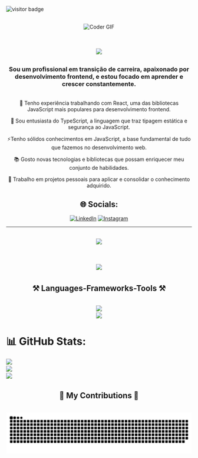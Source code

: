![visitor badge](https://visitor-badge.laobi.icu/badge?page_id=IsraelKilday.visitor-badge&left_color=red&right_color=green&left_text=Hello%20Visitors)


<div align="center"><br>    
    <img alt="Coder GIF" height=250 width=350 src="https://images.squarespace-cdn.com/content/v1/5769fc401b631bab1addb2ab/1541580611624-TE64QGKRJG8SWAIUS7NS/ke17ZwdGBToddI8pDm48kPoswlzjSVMM-SxOp7CV59BZw-zPPgdn4jUwVcJE1ZvWQUxwkmyExglNqGp0IvTJZamWLI2zvYWH8K3-s_4yszcp2ryTI0HqTOaaUohrI8PI6FXy8c9PWtBlqAVlUS5izpdcIXDZqDYvprRqZ29Pw0o/coding-freak.gif" />
  <h1 align="center">
    <img src="https://readme-typing-svg.herokuapp.com/?font=Righteous&size=35&center=true&vCenter=true&width=500&height=70&duration=4000&lines=Olá+!+👋;+Eu+me+chamo+Israel+Kilday!;+Bem+vindo+ao+meu+perfil" />
</h1>
</div>

<h3 align="center">Sou um profissional em transição de carreira, apaixonado por desenvolvimento frontend, e estou focado em aprender e crescer constantemente.</h3>

<br/>

<div align="center">
 🚀 Tenho experiência trabalhando com React, uma das bibliotecas JavaScript mais populares para desenvolvimento frontend.
 
 🌱 Sou entusiasta do TypeScript, a linguagem que traz tipagem estática e segurança ao JavaScript.

 ⚡Tenho sólidos conhecimentos em JavaScript, a base fundamental de tudo que fazemos no desenvolvimento web.

 📚 Gosto novas tecnologias e bibliotecas que possam enriquecer meu conjunto de habilidades.

 💼 Trabalho em projetos pessoais para aplicar e consolidar o conhecimento adquirido.
 </div>

<div align="center">
    
## 🌐 Socials:
    
[![LinkedIn](https://img.shields.io/badge/LinkedIn-0077B5?style=for-the-badge&logo=linkedin&logoColor=white)](https://www.linkedin.com/in/israeldevfrontend) [![Instagram](https://img.shields.io/badge/Instagram-E4405F?style=for-the-badge&logo=instagram&logoColor=white)](https://instagram.com/israelkilday?igshid=OGQ5ZDc2ODk2ZA==)

</div>

<hr/>

<div align="center"><br>    
  <img height="300px" src="https://github.com/Israelkilday/IsraelKilday/assets/101229204/51154287-3302-43e5-8dc0-f7336dee2382)"/>
  <h1 align="center">
    <img src="https://readme-typing-svg.herokuapp.com/?font=Righteous&size=35&center=true&vCenter=true&width=500&height=70&duration=4000&lines=</+Front-End+Developer+>;" />
  </h1>  
</div>

<h2 align="center">⚒️ Languages-Frameworks-Tools ⚒️</h2>

<br>

<div align="center">
    <img src="https://skillicons.dev/icons?i=github,javascript,typescript,firebase,react,sqlite" /><br>
    <img src="https://skillicons.dev/icons?i=html,css,vscode,git,vite,redux" />
</div>

# 📊 GitHub Stats:
![](https://github-readme-stats.vercel.app/api?username=Israelkilday&theme=chartreuse-dark&hide_border=false&include_all_commits=false&count_private=false)<br/>
![](https://github-readme-streak-stats.herokuapp.com/?user=Israelkilday&theme=chartreuse-dark&hide_border=false)<br/>
![](https://github-readme-stats.vercel.app/api/top-langs/?username=Israelkilday&theme=chartreuse-dark&hide_border=false&include_all_commits=false&count_private=false&layout=compact)

<div align="center">
  <h2>🐍 My Contributions 🐍</h2>
  <br>
  <img alt="snake eating my contributions" src="https://raw.githubusercontent.com/salesp07/salesp07/output/github-contribution-grid-snake.svg" />
</div>
          



